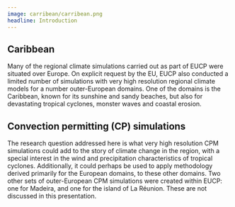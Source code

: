 ```yaml
---
image: carribean/carribean.png
headline: Introduction
---
```


## Caribbean

Many of the regional climate simulations carried out as part of EUCP were situated over Europe. On explicit request by the EU, EUCP also conducted a limited number of simulations with very high resolution regional climate models for a number outer-European domains. One of the domains is the Caribbean, known for its sunshine and sandy beaches, but also for devastating tropical cyclones, monster waves and coastal erosion.


## Convection permitting (CP) simulations

The research question addressed here is what very high resolution CPM simulations could add to the story of climate change in the region, with a special interest in the wind and precipitation characteristics of tropical cyclones. Additionally, it could perhaps be used to apply methodology derived primarily for the European domains, to these other domains. Two other sets of outer-European CPM simulations were created within EUCP: one for Madeira, and one for the island of La Réunion. These are not discussed in this presentation.